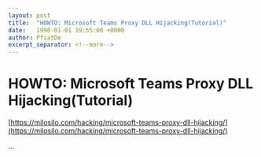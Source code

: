 ```yaml
---
layout: post
title:  "HOWTO: Microsoft Teams Proxy DLL Hijacking(Tutorial)"
date:   1990-01-01 19:55:00 +0000
author: PfiatDe
excerpt_separator: <!--more-->
---
```


# HOWTO: Microsoft Teams Proxy DLL Hijacking(Tutorial)

[https://milosilo.com/hacking/microsoft-teams-proxy-dll-hijacking/](https://milosilo.com/hacking/microsoft-teams-proxy-dll-hijacking/)

...
<!--more-->
